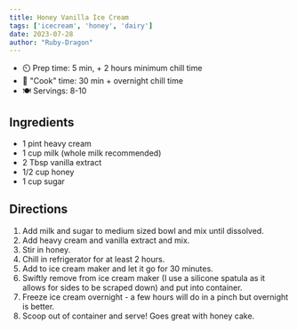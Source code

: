 ```yaml
---
title: Honey Vanilla Ice Cream
tags: ['icecream', 'honey', 'dairy']
date: 2023-07-28
author: "Ruby-Dragon"
---
```


- ⏲️ Prep time: 5 min, + 2 hours minimum chill time
- 🍳 "Cook" time: 30 min + overnight chill time
- 🍽️ Servings: 8-10

## Ingredients

- 1 pint heavy cream
- 1 cup milk (whole milk recommended)
- 2 Tbsp vanilla extract
- 1/2 cup honey
- 1 cup sugar

## Directions

1. Add milk and sugar to medium sized bowl and mix until dissolved.
2. Add heavy cream and vanilla extract and mix.
3. Stir in honey.
4. Chill in refrigerator for at least 2 hours.
5. Add to ice cream maker and let it go for 30 minutes.
6. Swiftly remove from ice cream maker (I use a silicone spatula as it allows for sides to be scraped down) and put into container.
7. Freeze ice cream overnight - a few hours will do in a pinch but overnight is better.
8. Scoop out of container and serve! Goes great with honey cake.
